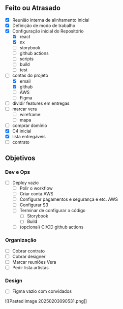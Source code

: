 ## Feito ou Atrasado
- [x] Reunião interna de alinhamento inicial
- [x] Definição de modo de trabalho
- [x] Configuração inicial do Repositório
	- [x] react
	- [x] nx
	- [ ] storybook
	- [ ] github actions
	- [ ] scripts
	- [ ] build
	- [ ] test
- [ ] contas do projeto
	- [x] email
	- [x] github
	- [ ] AWS
	- [ ] Figma
- [ ] dividir features em entregas
- [ ] marcar vera
	- [ ] wireframe
	- [ ] mapa
- [ ] comprar domínio
- [x] C4 inicial
- [x] lista entregáveis
- [ ] contrato

## Objetivos
### Dev e Ops
- [ ] Deploy vazio
	- [ ] Polir o workflow
	- [ ] Criar conta AWS
	- [ ] Configurar pagamentos e segurança e etc. AWS
	- [ ] Configurar S3
	- [ ] Terminar de configurar o código
		- [ ] Storybook
		- [ ] Build
	- [ ] (opcional) Ci/CD github actions

### Organização
- [ ] Cobrar contrato
- [ ] Cobrar designer
- [ ] Marcar reuniões Vera
- [ ] Pedir lista artistas

### Design
- [ ] Figma vazio com convidados

![[Pasted image 20250203090531.png]]